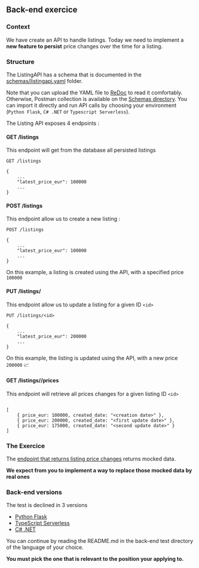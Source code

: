 ## Back-end exercice

### Context
We have create an API to handle listings. 
Today we need to implement a **new feature to persist** price changes over the time for a listing. 

### Structure

The ListingAPI has a schema that is documented in the [schemas/listingapi.yaml](./schemas/listingapi.yaml) folder.

Note that you can upload the YAML file to [ReDoc](https://redocly.github.io/redoc/) to read it comfortably.
Otherwise, Postman collection is available on the [Schemas directory](./schemas/postman). You can import it directly and run
API calls by choosing your environment (`Python Flask`, `C# .NET` or `Typescript Serverless`).

The Listing API exposes 4 endpoints : 

#### GET /listings

This endpoint will get from the database all persisted listings

```http request
GET /listings

{
    ...
    "latest_price_eur": 100000
    ...
}
```

#### POST /listings

This endpoint allow us to create a new listing : 

```http request
POST /listings

{
    ...
    "latest_price_eur": 100000
    ...
}
```

On this example, a listing is created using the API, with a specified price `100000`


#### PUT /listings/<id>

This endpoint allow us to update a listing for a given ID `<id>`

```http request
PUT /listings/<id>

{
    ...
    "latest_price_eur": 200000
    ...
}
```

On this example, the listing is updated using the API, with a new price `200000` 📈

#### GET /listings/<id>/prices

This endpoint will retrieve all prices changes for a given listing ID `<id>`
```

[
    { price_eur: 100000, created_date: "<creation date>" },
    { price_eur: 200000, created_date: "<first update date>" },
    { price_eur: 175000, created_date: "<second update date>" }
]
```

### The Exercice

The [endpoint that returns listing price changes](#get-listings-id-prices) returns mocked data. 

**We expect from you to implement a way to replace those mocked data by real ones**

### Back-end versions

The test is declined in 3 versions
- [Python Flask](./python-flask)
- [TypeScript Serverless](./typescript-serverless)
- [C# .NET](./c#-dotnet)

You can continue by reading the README.md in the back-end test directory of the language of your choice.

**You must pick the one that is relevant to the position your applying to.**
